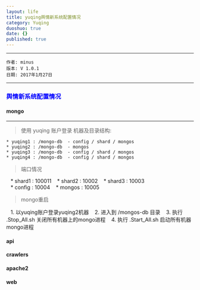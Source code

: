 ```yaml
---
layout: life
title: yuqing舆情新系统配置情况
category: Yuqing
duoshuo: true
date: {}
published: true
---
```


******

	作者: minus
	版本: V 1.0.1
	日期: 2017年1月27日

<!-- more -->

*******

### <font color="blue" style="font-weight:bold">舆情新系统配置情况</font>

#### mongo
___
> 使用 yuqing 账户登录
> 机器及目录结构:

    * yuqing1 : /mongo-db  - config / shard / mongos
    * yuqing2 : /mongo-db  - mongos
    * yuqing3 : /mongo-db  - config / shard / mongos
    * yuqing4 : /mongo-db  - config / shard / mongos

> 端口情况

    * shard1 : 100011
    * shard2 : 10002
    * shard3 : 10003  
    * config : 10004
    * mongos : 10005

> mongo重启

    1. 以yuqing账户登录yuqing2机器
    2. 进入到 /mongos-db 目录
    3. 执行 .Stop_All.sh 关闭所有机器上的mongo进程
    4. 执行 .Start_All.sh 启动所有机器mongo进程
    
    
#### api

#### crawlers

#### apache2

#### web
